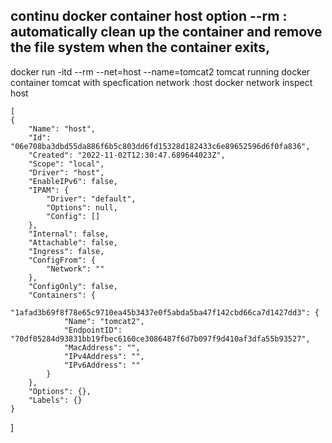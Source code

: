 continu 
docker container 
host
option --rm : automatically clean up the container and remove the file system when the container exits, 
 -------------
 docker run -itd --rm --net=host --name=tomcat2 tomcat
 running docker container  tomcat with specfication network :host 
 docker network inspect host 
 
 
    [
    {
        "Name": "host",
        "Id": "06e708ba3dbd55da886f6b5c803dd6fd15328d182433c6e89652596d6f0fa836",
        "Created": "2022-11-02T12:30:47.689644023Z",
        "Scope": "local",
        "Driver": "host",
        "EnableIPv6": false,
        "IPAM": {
            "Driver": "default",
            "Options": null,
            "Config": []
        },
        "Internal": false,
        "Attachable": false,
        "Ingress": false,
        "ConfigFrom": {
            "Network": ""
        },
        "ConfigOnly": false,
        "Containers": {
            "1afad3b69f8f78e65c9710ea45b3437e0f5abda5ba47f142cbd66ca7d1427dd3": {
                "Name": "tomcat2",
                "EndpointID": "70df05284d93831bb19fbec6160ce3086487f6d7b097f9d410af3dfa55b93527",
                "MacAddress": "",
                "IPv4Address": "",
                "IPv6Address": ""
            }
        },
        "Options": {},
        "Labels": {}
    }
]
